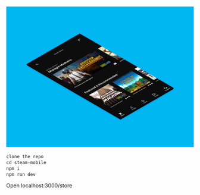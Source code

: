 ![Store Preview](store-preview.gif)

```
clone the repo
cd steam-mobile
npm i
npm run dev  
```
Open localhost:3000/store 